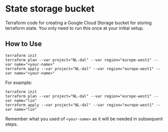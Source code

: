 # State storage bucket

Terraform code for creating a Google Cloud Storage bucket for storing terraform state.
You only need to run this once at your initial setup.

## How to Use

```shell
terraform init
terraform plan --var project="NL-dal" --var region="europe-west1" --var name="<your-name>"
terraform apply --var project="NL-dal" --var region="europe-west1" --var name="<your-name>"
```

For example:

```shell
terraform init
terraform plan --var project="NL-dal" --var region="europe-west1" --var name="lin"
terraform apply --var project="NL-dal" --var region="europe-west1" --var name="lin"
```

Remember what you used of `<your-name>` as it will be needed in subsequent steps.

